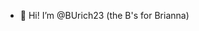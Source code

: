 - 👋 Hi! I’m @BUrich23 (the B's for Brianna)

<!---
BUrich23/BUrich23 is a ✨ special ✨ repository because its `README.md` (this file) appears on your GitHub profile.
You can click the Preview link to take a look at your changes.
--->
